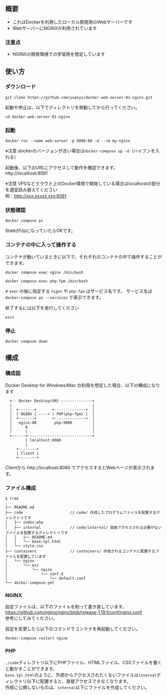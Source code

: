 ## 概要
- これはDockerを利用したローカル開発用のWebサーバーです
- WebサーバーにNGINXが利用されています

### 注意点
- NGINXの開発環境での学習用を想定しています

## 使い方
### ダウンロード
```
git clone https://github.com/yuasys/docker-web-server-01-nginx.git
```

起動や停止は、以下でディレクトリを移動してから行ってください。
```
cd docker-web-server-01-nginx
```

### 起動
```
docker run --name web-server -p 8080:80 -d --rm my-nginx
```
※注意 dockerのバージョンが古い場合は`docker-compose up -d`（ハイフンを入れる）

起動後、以下のURLにアクセスして動作を確認できます。  
http://localhost:8081

※注意 VPSなどクラウド上のDocker環境で開発している場合はlocalhostの部分を適宜読み替えてください  
      例：http://xxx.xxxxx.xxx:8081

### 状態確認
```
docker compose ps
```
StateがUpになっていたらOKです。


### コンテナの中に入って操作する
コンテナが動いているときに以下で、それぞれのコンテナの中で操作することができます。
```
docker compose exec nginx /bin/bash
```

```
docker compose exec php-fpm /bin/bash
```
※ `exec` の後に指定する `nignx` や `php-fpm` はサービス名です。 サービス名は `docker-compose ps --services` で表示できます。

終了するには以下を実行してください
```
exit
```


### 停止
```
docker compose down
```

## 構成
### 構成図
Docker Desktop for Windows/Mac の利用を想定した場合、以下の構成になります
```
  +-- Docker Desktop(VM) --------------+
  |                                    |
  |  +-------+       +--------------+  |
  |  | NGINX | ----> | PHP(php-fpm) |  |
  |  +-------+       +--------------+  |
  |   nginx:80        php:9000         |
  |      A                             |
  |      |                             |
  +------+-----------------------------+
         | localhost:8080
         |
     +--------+
     | Client |
     +--------+
```
Clientから http://localhost:8080 でアクセスするとWebページが表示されます。


### ファイル構成
```
$ tree
.
├── README.md
├── code                     // code/ 作成したプログラムファイルを配置するディレクトリです
│   ├── index.php
│   ├── internal             // code/internal/ 直接アクセスされる必要がないファイルを配置するディレクトリです
│   │   ├── README.md
│   │   └── base.tpl.html
│   └── style.css
├── containers               // conteiners/ 作成されるコンテナに配置するファイルを配置しています
│   └── nginx
│       └── etc
│           └── nginx
│               └── conf.d
│                   └── default.conf
└── docker-compose.yml
```


### NGINX
設定ファイルは、以下のファイルを削って書き直しています。  
https://github.com/nginx/nginx/blob/release-1.19.1/conf/nginx.conf  
参考にしてみてください。 

設定を変更したら以下のコマンドでコンテナを再起動してください。
```
docker-compose restart nginx
```


### PHP
`./code`ディレクトリ以下にPHPファイル、HTMLファイル、CSSファイルを置くと動かすことができます。  
`base.tpl.html`のように、外部からアクセスされたくないファイルは`internal`ディレクトリ以下に配置すると、直接アクセスできなくなります。  
外部に公開しないものは、`internal`以下にファイルを作成してください。  
